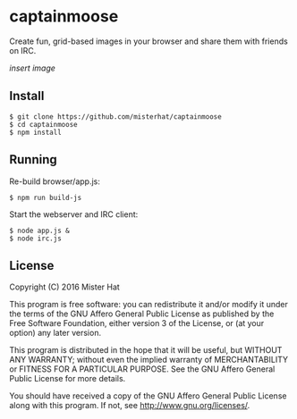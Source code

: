 # captainmoose
Create fun, grid-based images in your browser and share them with friends on
IRC.

*insert image*

## Install

    $ git clone https://github.com/misterhat/captainmoose
    $ cd captainmoose
    $ npm install

## Running
Re-build browser/app.js:

    $ npm run build-js

Start the webserver and IRC client:

    $ node app.js &
    $ node irc.js

## License
Copyright (C) 2016 Mister Hat

This program is free software: you can redistribute it and/or modify
it under the terms of the GNU Affero General Public License as
published by the Free Software Foundation, either version 3 of the
License, or (at your option) any later version.

This program is distributed in the hope that it will be useful,
but WITHOUT ANY WARRANTY; without even the implied warranty of
MERCHANTABILITY or FITNESS FOR A PARTICULAR PURPOSE.  See the
GNU Affero General Public License for more details.

You should have received a copy of the GNU Affero General Public License
along with this program.  If not, see <http://www.gnu.org/licenses/>.
